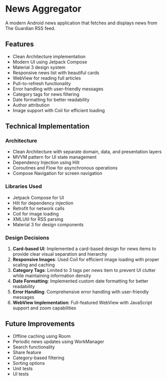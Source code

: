 # News Aggregator

A modern Android news application that fetches and displays news from The Guardian RSS feed.

## Features

- Clean Architecture implementation
- Modern UI using Jetpack Compose
- Material 3 design system
- Responsive news list with beautiful cards
- WebView for reading full articles
- Pull-to-refresh functionality
- Error handling with user-friendly messages
- Category tags for news filtering
- Date formatting for better readability
- Author attribution
- Image support with Coil for efficient loading

## Technical Implementation

### Architecture
- Clean Architecture with separate domain, data, and presentation layers
- MVVM pattern for UI state management
- Dependency Injection using Hilt
- Coroutines and Flow for asynchronous operations
- Compose Navigation for screen navigation

### Libraries Used
- Jetpack Compose for UI
- Hilt for dependency injection
- Retrofit for network calls
- Coil for image loading
- XMLUtil for RSS parsing
- Material 3 for design components

### Design Decisions
1. **Card-based UI**: Implemented a card-based design for news items to provide clear visual separation and hierarchy
2. **Responsive Images**: Used Coil for efficient image loading with proper scaling and caching
3. **Category Tags**: Limited to 3 tags per news item to prevent UI clutter while maintaining information density
4. **Date Formatting**: Implemented custom date formatting for better readability
5. **Error Handling**: Comprehensive error handling with user-friendly messages
6. **WebView Implementation**: Full-featured WebView with JavaScript support and zoom capabilities

## Future Improvements
- Offline caching using Room
- Periodic news updates using WorkManager
- Search functionality
- Share feature
- Category-based filtering
- Sorting options
- Unit tests
- UI tests 